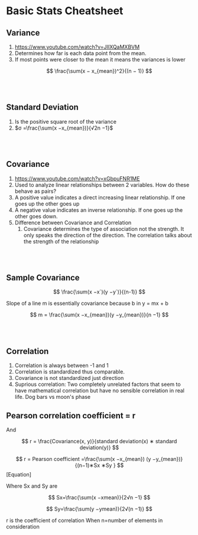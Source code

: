 # Basic Stats Cheatsheet

## Variance 

1. https://www.youtube.com/watch?v=JIIXQaMXBVM 
2. Determines how far is each data point from the mean. 
3. If most points were closer to the mean it means the variances is lower  

$$
  \frac{\sum(x − x_{mean})^2}{(n − 1)}
$$

 
 
<br>
<br>
 
## Standard Deviation 

 

1. Is the positive square root of the variance 
2. $σ =\frac{\sum(x −x_{mean})}{√2n −1}$
 
<br>
<br>


## Covariance 

 

1. https://www.youtube.com/watch?v=xGbpuFNR1ME 
2. Used to analyze linear relationships between 2 variables. How do these behave as pairs?  
3. A positive value indicates a direct increasing linear relationship. If one goes up the other goes up 
4. A negative value indicates an inverse relationship. If one goes up the other goes down. 
5. Difference between Covariance and Correlation 
   1. Covariance determines the type of association not the strength. It only speaks the direction of the direction. The correlation talks about the strength of the relationship 

 
<br>
<br>

## Sample Covariance 
 

$$ \frac{\sum(x  −x`)(y −y`)}{(n-1)} $$
 


Slope of a line m is essentially covariance because b in y = mx + b 

$$
    m = \frac{\sum(x −x_{mean})(y −y_{mean})}{n −1}
$$

 
<br>
<br>

## Correlation 

 

1. Correlation is always between -1 and 1 
2. Correlation is standardized thus comparable. 
3. Covariance is not standardized just direction 
4. Suprious correlation: Two completely unrelated factors that seem to have mathematical correlation but have no sensible correlation in real life. Dog bars vs moon's phase 


## Pearson correlation coefficient = r 

And 

$$
r = \frac{Covariance(x, y)}{standard deviation(x) ∗ standard deviation(y)}
$$ 

 
$$
r = Pearson coefficient =\frac{\sum(x −x_{mean}) (y −y_{mean})}{(n−1)∗Sx ∗Sy }
$$ 
[Equation] 
 

Where Sx and Sy are 

$$ 
    Sx=\frac{\sum(x −xmean)}{2√n −1}
$$
 
$$
    Sy=\frac{\sum(y −ymean)}{2√(n −1)}
$$ 
 


r is the coefficient of correlation 
When n=number of elements in consideration 
 

 

 

 
 